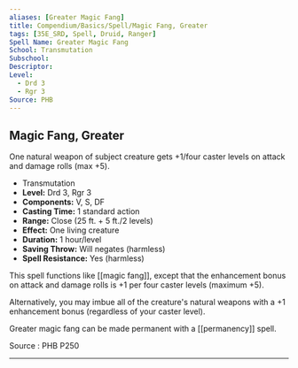 ```yaml
---
aliases: [Greater Magic Fang]
title: Compendium/Basics/Spell/Magic Fang, Greater
tags: [35E_SRD, Spell, Druid, Ranger]
Spell Name: Greater Magic Fang
School: Transmutation
Subschool: 
Descriptor: 
Level:
  - Drd 3
  - Rgr 3
Source: PHB
---
```



## Magic Fang, Greater

One natural weapon of subject creature gets +1/four caster levels on attack and damage rolls (max +5).

*   Transmutation
*   **Level:** Drd 3, Rgr 3
*   **Components:** V, S, DF
*   **Casting Time:** 1 standard action
*   **Range:** Close (25 ft. + 5 ft./2 levels)
*   **Effect:** One living creature
*   **Duration:** 1 hour/level
*   **Saving Throw:** Will negates (harmless)
*   **Spell Resistance:** Yes (harmless)

This spell functions like [[magic fang]], except that the enhancement bonus on attack and damage rolls is +1 per four caster levels (maximum +5).

Alternatively, you may imbue all of the creature's natural weapons with a +1 enhancement bonus (regardless of your caster level).

Greater magic fang can be made permanent with a [[permanency]] spell.

Source : PHB P250

---
